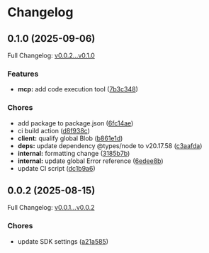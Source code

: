# Changelog

## 0.1.0 (2025-09-06)

Full Changelog: [v0.0.2...v0.1.0](https://github.com/srqaii/authlete-typescript-lib/compare/v0.0.2...v0.1.0)

### Features

* **mcp:** add code execution tool ([7b3c348](https://github.com/srqaii/authlete-typescript-lib/commit/7b3c3488c36f79f5dab198fa93d553c43658dbd1))


### Chores

* add package to package.json ([6fc14ae](https://github.com/srqaii/authlete-typescript-lib/commit/6fc14ae48575fb76384c339d4a382ea6b32407bc))
* ci build action ([d8f938c](https://github.com/srqaii/authlete-typescript-lib/commit/d8f938c19493e281afcf78a38bb4c3b27629edbd))
* **client:** qualify global Blob ([b861e1d](https://github.com/srqaii/authlete-typescript-lib/commit/b861e1db2d6592507198699243037dfdd766b49f))
* **deps:** update dependency @types/node to v20.17.58 ([c3aafda](https://github.com/srqaii/authlete-typescript-lib/commit/c3aafdad556a7938aeb1ec0165bc777344a02c06))
* **internal:** formatting change ([3185b7b](https://github.com/srqaii/authlete-typescript-lib/commit/3185b7b5e3257b071c4567cb6d2d34b9029c9367))
* **internal:** update global Error reference ([6edee8b](https://github.com/srqaii/authlete-typescript-lib/commit/6edee8becdfad48037cffb666baabe4b5efefc61))
* update CI script ([dc1b9a6](https://github.com/srqaii/authlete-typescript-lib/commit/dc1b9a611b7556cab809707da4cfffc7df6cf8a6))

## 0.0.2 (2025-08-15)

Full Changelog: [v0.0.1...v0.0.2](https://github.com/srqaii/authlete-typescript-lib/compare/v0.0.1...v0.0.2)

### Chores

* update SDK settings ([a21a585](https://github.com/srqaii/authlete-typescript-lib/commit/a21a5853d853d11993f79766a529662b71c04ba8))
